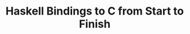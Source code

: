 ---
title: Haskell Bindings to C from Start to Finish
url: http://loupgaroublond.blogspot.com/2009/06/haskell-bindings-to-c-from-start-to.html
authors:
- Yaakov Nemoy
type: article
tags:
- FFI
doHaskell-type: blog post
dohaskell-year: 2009
---